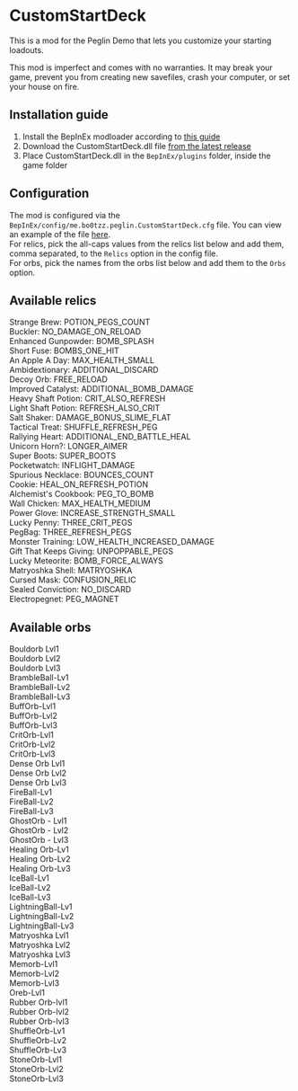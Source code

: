 ﻿# CustomStartDeck  
This is a mod for the Peglin Demo that lets you customize your
starting loadouts.

This mod is imperfect and comes with no warranties. It may break your game,
prevent you from creating new savefiles, crash your computer, or set your house on fire.

## Installation guide
1. Install the BepInEx modloader according to [this guide](https://docs.bepinex.dev/master/articles/user_guide/installation/unity_mono.html)
2. Download the CustomStartDeck.dll file [from the latest release](https://github.com/bo0tzz/CustomStartDeck/releases/latest)
3. Place CustomStartDeck.dll in the `BepInEx/plugins` folder, inside the game folder

## Configuration
The mod is configured via the `BepInEx/config/me.bo0tzz.peglin.CustomStartDeck.cfg` file. 
You can view an example of the file [here](https://github.com/bo0tzz/CustomStartDeck/blob/master/me.bo0tzz.peglin.CustomStartDeck.cfg).  
For relics, pick the all-caps values from the relics list below and add them, comma separated,
to the `Relics` option in the config file.  
For orbs, pick the names from the orbs list below and add them to the `Orbs` option.

## Available relics  
Strange Brew: POTION_PEGS_COUNT  
Buckler: NO_DAMAGE_ON_RELOAD  
Enhanced Gunpowder: BOMB_SPLASH  
Short Fuse: BOMBS_ONE_HIT  
An Apple A Day: MAX_HEALTH_SMALL  
Ambidextionary: ADDITIONAL_DISCARD  
Decoy Orb: FREE_RELOAD  
Improved Catalyst: ADDITIONAL_BOMB_DAMAGE  
Heavy Shaft Potion: CRIT_ALSO_REFRESH  
Light Shaft Potion: REFRESH_ALSO_CRIT  
Salt Shaker: DAMAGE_BONUS_SLIME_FLAT  
Tactical Treat: SHUFFLE_REFRESH_PEG  
Rallying Heart: ADDITIONAL_END_BATTLE_HEAL  
Unicorn Horn?: LONGER_AIMER  
Super Boots: SUPER_BOOTS  
Pocketwatch: INFLIGHT_DAMAGE  
Spurious Necklace: BOUNCES_COUNT  
Cookie: HEAL_ON_REFRESH_POTION  
Alchemist's Cookbook: PEG_TO_BOMB  
Wall Chicken: MAX_HEALTH_MEDIUM  
Power Glove: INCREASE_STRENGTH_SMALL  
Lucky Penny: THREE_CRIT_PEGS  
PegBag: THREE_REFRESH_PEGS  
Monster Training: LOW_HEALTH_INCREASED_DAMAGE  
Gift That Keeps Giving: UNPOPPABLE_PEGS  
Lucky Meteorite: BOMB_FORCE_ALWAYS  
Matryoshka Shell: MATRYOSHKA  
Cursed Mask: CONFUSION_RELIC  
Sealed Conviction: NO_DISCARD  
Electropegnet: PEG_MAGNET

## Available orbs
Bouldorb Lvl1  
Bouldorb Lvl2  
Bouldorb Lvl3  
BrambleBall-Lv1  
BrambleBall-Lv2  
BrambleBall-Lv3  
BuffOrb-Lvl1  
BuffOrb-Lvl2  
BuffOrb-Lvl3  
CritOrb-Lvl1  
CritOrb-Lvl2  
CritOrb-Lvl3  
Dense Orb Lvl1  
Dense Orb Lvl2  
Dense Orb Lvl3  
FireBall-Lv1  
FireBall-Lv2  
FireBall-Lv3  
GhostOrb - Lvl1  
GhostOrb - Lvl2  
GhostOrb - Lvl3  
Healing Orb-Lv1  
Healing Orb-Lv2  
Healing Orb-Lv3  
IceBall-Lv1  
IceBall-Lv2  
IceBall-Lv3  
LightningBall-Lv1  
LightningBall-Lv2  
LightningBall-Lv3  
Matryoshka Lvl1  
Matryoshka Lvl2  
Matryoshka Lvl3  
Memorb-Lvl1  
Memorb-Lvl2  
Memorb-Lvl3  
Oreb-Lvl1  
Rubber Orb-lvl1  
Rubber Orb-lvl2  
Rubber Orb-lvl3  
ShuffleOrb-Lv1  
ShuffleOrb-Lv2  
ShuffleOrb-Lv3  
StoneOrb-Lvl1  
StoneOrb-Lvl2  
StoneOrb-Lvl3  